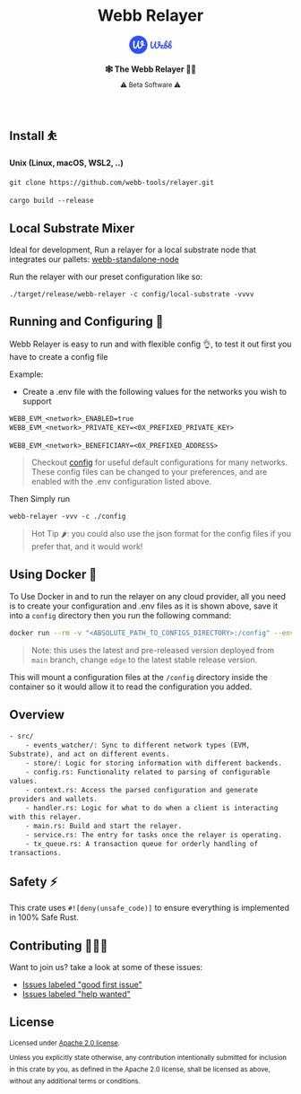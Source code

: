 <h1 align="center">Webb Relayer</h1>
<div align="center">
  <a href="https://www.webb.tools/">
    <img alt="Webb Logo" src="./assets/webb-icon.svg" width="15%" height="30%" />
  </a>
</div>
<p align="center">
    <strong>🕸️  The Webb Relayer  🧑‍✈️</strong>
    <br />
    <sub> ⚠️ Beta Software ⚠️ </sub>
</p>

<br />

## Install ⛹️

#### Unix (Linux, macOS, WSL2, ..)

```
git clone https://github.com/webb-tools/relayer.git

cargo build --release
```

## Local Substrate Mixer
Ideal for development, Run a relayer for a local substrate node that integrates our pallets:
[webb-standalone-node](https://github.com/webb-tools/protocol-substrate/)

Run the relayer with our preset configuration like so: 
```
./target/release/webb-relayer -c config/local-substrate -vvvv
```

## Running and Configuring 🚀

Webb Relayer is easy to run and with flexible config 👌, to test it out first you have to create a config file

Example:

* Create a .env file with the following values for the networks you wish to support

```
WEBB_EVM_<network>_ENABLED=true
WEBB_EVM_<network>_PRIVATE_KEY=<0X_PREFIXED_PRIVATE_KEY>

WEBB_EVM_<network>_BENEFICIARY=<0X_PREFIXED_ADDRESS>

```

> Checkout [config](./config) for useful default configurations for many networks. These config files can be changed to your preferences, and are enabled with the .env configuration listed above.

Then Simply run

```
webb-relayer -vvv -c ./config
```

> Hot Tip 🌶️: you could also use the json format for the config files if you prefer that, and it would work!

## Using Docker 🐳

To Use Docker in and to run the relayer on any cloud provider, all you need is to create your configuration and .env files
as it is shown above, save it into a `config` directory then you run the following command:

```sh
docker run --rm -v "<ABSOLUTE_PATH_TO_CONFIGS_DIRECTORY>:/config" --env-file .env -p 9955:9955 ghcr.io/webb-tools/relayer:edge
```

> Note: this uses the latest and pre-released version deployed from `main` branch, change `edge` to the latest stable release version.

This will mount a configuration files at the `/config` directory inside the container so it would allow it to read the configuration you added.

## Overview

    - src/
        - events_watcher/: Sync to different network types (EVM, Substrate), and act on different events. 
        - store/: Logic for storing information with different backends.
        - config.rs: Functionality related to parsing of configurable values.
        - context.rs: Access the parsed configuration and generate providers and wallets.
        - handler.rs: Logic for what to do when a client is interacting with this relayer.
        - main.rs: Build and start the relayer.
        - service.rs: The entry for tasks once the relayer is operating.
        - tx_queue.rs: A transaction queue for orderly handling of transactions.

## Safety ⚡

This crate uses `#![deny(unsafe_code)]` to ensure everything is implemented in
100% Safe Rust.

## Contributing 🧑‍🤝‍🧑

Want to join us? take a look at some of these issues:

- [Issues labeled "good first issue"][good-first-issue]
- [Issues labeled "help wanted"][help-wanted]

[good-first-issue]: https://github.com/webb-tools/relayer/labels/good%20first%20issue
[help-wanted]: https://github.com/webb-tools/relayer/labels/help%20wanted

## License

<sup>
Licensed under <a href="LICENSE">Apache 2.0 license</a>.
</sup>

<br/>

<sub>
Unless you explicitly state otherwise, any contribution intentionally submitted
for inclusion in this crate by you, as defined in the Apache 2.0 license, shall
be licensed as above, without any additional terms or conditions.
</sub>


